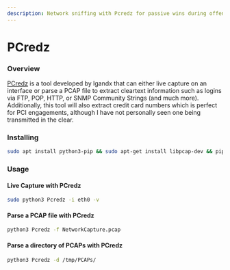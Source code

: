 ```yaml
---
description: Network sniffing with Pcredz for passive wins during offensive engagements.
---
```


# PCredz

### Overview

[PCredz](https://github.com/lgandx/PCredz) is a tool developed by lgandx that can either live capture on an interface or parse a PCAP file to extract cleartext information such as logins via FTP, POP, HTTP, or SNMP Community Strings (and much more). Additionally, this tool will also extract credit card numbers which is perfect for PCI engagements, although I have not personally seen one being transmitted in the clear.&#x20;

### Installing

```bash
sudo apt install python3-pip && sudo apt-get install libpcap-dev && pip3 install Cython && pip3 install python-libpcap && git clone https://github.com/lgandx/PCredz
```

### Usage

#### Live Capture with PCredz

```bash
sudo python3 Pcredz -i eth0 -v
```

#### Parse a PCAP file with PCredz

```bash
python3 Pcredz -f NetworkCapture.pcap
```

#### Parse a directory of PCAPs with PCredz

```bash
python3 Pcredz -d /tmp/PCAPs/
```
